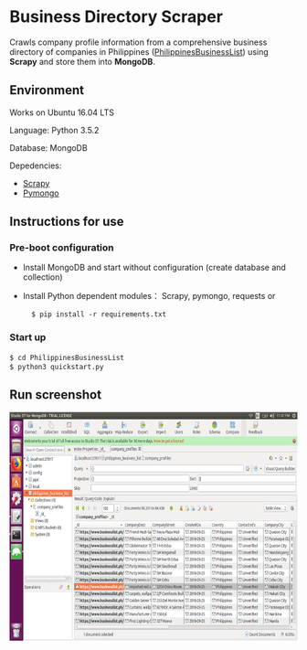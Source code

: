# Business Directory Scraper
Crawls company profile information from a comprehensive business directory of companies in Philippines (<a href="https://www.businesslist.ph">PhilippinesBusinessList</a>) using **Scrapy** and store them into **MongoDB**.

## Environment
Works on Ubuntu 16.04 LTS

Language: Python 3.5.2

Database: MongoDB

Depedencies:
* <a href="https://doc.scrapy.org/en/latest/intro/install.html">Scrapy</a>
* <a href="http://api.mongodb.com/python/current/installation.html">Pymongo</a>

## Instructions for use
### Pre-boot configuration
* Install MongoDB and start without configuration (create database and collection)

* Install Python dependent modules： Scrapy, pymongo, requests or

        $ pip install -r requirements.txt

### Start up

    $ cd PhilippinesBusinessList
    $ python3 quickstart.py

## Run screenshot
<img src="https://github.com/mrizqiaal/business-directory-scraper/blob/master/studio3t.png?raw=true" width = "800" height = "400" align=center />   
